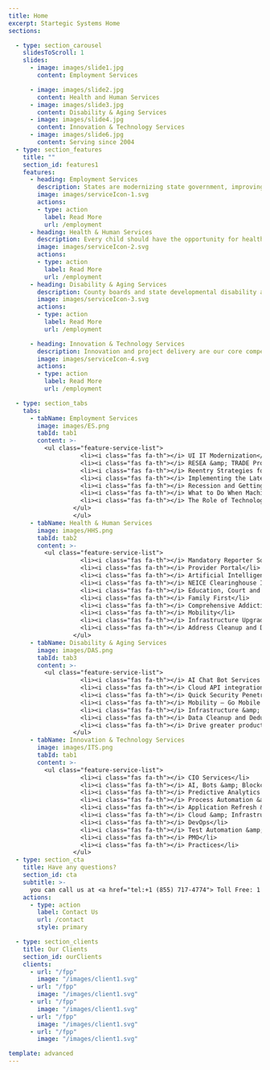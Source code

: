 ```yaml
---
title: Home
excerpt: Startegic Systems Home
sections:

  - type: section_carousel
    slidesToScroll: 1
    slides: 
      - image: images/slide1.jpg
        content: Employment Services

      - image: images/slide2.jpg
        content: Health and Human Services
      - image: images/slide3.jpg
        content: Disability & Aging Services
      - image: images/slide4.jpg
        content: Innovation & Technology Services
      - image: images/slide6.jpg
        content: Serving since 2004
  - type: section_features
    title: ""
    section_id: features1
    features:
      - heading: Employment Services
        description: States are modernizing state government, improving customer service and saving taxpayers money while working to align workers’ skills with business...
        image: images/serviceIcon-1.svg
        actions:
        - type: action
          label: Read More
          url: /employment
      - heading: Health & Human Services
        description: Every child should have the opportunity for healthy growth and development. Communities are stronger when children and families are stable. Those that...
        image: images/serviceIcon-2.svg
        actions:
        - type: action
          label: Read More
          url: /employment
      - heading: Disability & Aging Services
        description: County boards and state developmental disability and aging agencies are committed to improving the quality of life for individuals they serve and their...
        image: images/serviceIcon-3.svg
        actions:
        - type: action
          label: Read More
          url: /employment

      - heading: Innovation & Technology Services
        description: Innovation and project delivery are our core competencies. We consistently deliver quality projects on time and on budget. Through fixed price agile...
        image: images/serviceIcon-4.svg
        actions:
        - type: action
          label: Read More
          url: /employment

  - type: section_tabs
    tabs: 
      - tabName: Employment Services
        image: images/ES.png
        tabId: tab1
        content: >-
          <ul class="feature-service-list">
                    <li><i class="fas fa-th"></i> UI IT Modernization</li>
                    <li><i class="fas fa-th"></i> RESEA &amp; TRADE Programs</li>
                    <li><i class="fas fa-th"></i> Reentry Strategies for Restored Citizens</li>
                    <li><i class="fas fa-th"></i> Implementing the Latest Technology to Improve Service Delivery</li>
                    <li><i class="fas fa-th"></i> Recession and Getting Prepared</li>
                    <li><i class="fas fa-th"></i> What to Do When Machines Do Everything</li>
                    <li><i class="fas fa-th"></i> The Role of Technology in Labor Exchange</li>
                  </ul>
                  </ul>
      - tabName: Health & Human Services
        image: images/HHS.png
        tabId: tab2
        content: >-
          <ul class="feature-service-list">
                    <li><i class="fas fa-th"></i> Mandatory Reporter Solution</li>
                    <li><i class="fas fa-th"></i> Provider Portal</li>
                    <li><i class="fas fa-th"></i> Artificial Intelligence Bot Services</li>
                    <li><i class="fas fa-th"></i> NEICE Clearinghouse Integration</li>
                    <li><i class="fas fa-th"></i> Education, Court and Health Data Exchanges</li>
                    <li><i class="fas fa-th"></i> Family First</li>
                    <li><i class="fas fa-th"></i> Comprehensive Addiction and Recovery Act (CARA)</li>
                    <li><i class="fas fa-th"></i> Mobility</li>
                    <li><i class="fas fa-th"></i> Infrastructure Upgrade &amp; Modernization</li>
                    <li><i class="fas fa-th"></i> Address Cleanup and Deduplication</li>
                  </ul>
      - tabName: Disability & Aging Services
        image: images/DAS.png
        tabId: tab3
        content: >-
          <ul class="feature-service-list">
                    <li><i class="fas fa-th"></i> AI Chat Bot Services that processes large volume of calls a day – 24/7.</li>
                    <li><i class="fas fa-th"></i> Cloud API integration to move data between Government entities (state and counties).</li>
                    <li><i class="fas fa-th"></i> Quick Security Penetration Testing Threat Simulation – make sure your data and systems are secure and protected.</li>
                    <li><i class="fas fa-th"></i> Mobility – Go Mobile! Take your systems with you.</li>
                    <li><i class="fas fa-th"></i> Infrastructure &amp; PC Upgrades – modernize and have a peace of mind.</li>
                    <li><i class="fas fa-th"></i> Data Cleanup and Deduplication.</li>
                    <li><i class="fas fa-th"></i> Drive greater productivity, create efficiencies and reduce costs with RPA (Robotic Process Automation) to handle everyday tasks that allow you to focus on individuals.</li>
                  </ul>
      - tabName: Innovation & Technology Services
        image: images/ITS.png
        tabId: tab1
        content: >-
          <ul class="feature-service-list">
                    <li><i class="fas fa-th"></i> CIO Services</li>
                    <li><i class="fas fa-th"></i> AI, Bots &amp; Blockchain</li>
                    <li><i class="fas fa-th"></i> Predictive Analytics &amp; Machine Learning</li>
                    <li><i class="fas fa-th"></i> Process Automation &amp; RPA</li>
                    <li><i class="fas fa-th"></i> Application Refresh &amp; Modernization</li>
                    <li><i class="fas fa-th"></i> Cloud &amp; Infrastructure Modernization</li>
                    <li><i class="fas fa-th"></i> DevOps</li>
                    <li><i class="fas fa-th"></i> Test Automation &amp; QA</li>
                    <li><i class="fas fa-th"></i> PMO</li>
                    <li><i class="fas fa-th"></i> Practices</li>
                  </ul>
  - type: section_cta
    title: Have any questions?
    section_id: cta
    subtitle: >-
      you can call us at <a href="tel:+1 (855) 717-4774"> Toll Free: 1 (855) 717-4774</a>
    actions:
      - type: action
        label: Contact Us
        url: /contact
        style: primary

  - type: section_clients
    title: Our Clients
    section_id: ourClients
    clients: 
      - url: "/fpp"
        image: "/images/client1.svg"
      - url: "/fpp"
        image: "/images/client1.svg"
      - url: "/fpp"
        image: "/images/client1.svg"
      - url: "/fpp"
        image: "/images/client1.svg"
      - url: "/fpp"
        image: "/images/client1.svg"

template: advanced
---
```

